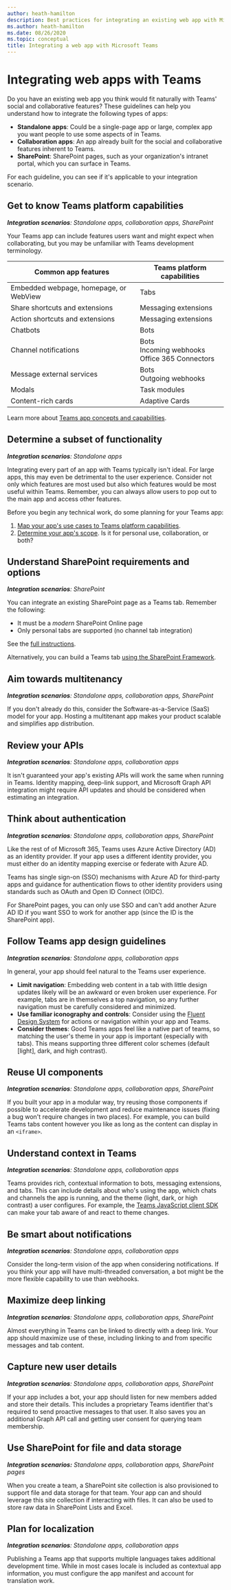 ```yaml
---
author: heath-hamilton
description: Best practices for integrating an existing web app with Microsoft Teams
ms.author: heath-hamilton
ms.date: 08/26/2020
ms.topic: conceptual
title: Integrating a web app with Microsoft Teams
---
```

# Integrating web apps with Teams

Do you have an existing web app you think would fit naturally with Teams' social and collaborative features? These guidelines can help you understand how to integrate the following types of apps:

* **Standalone apps**: Could be a single-page app or large, complex app you want people to use some aspects of in Teams.
* **Collaboration apps**: An app already built for the social and collaborative features inherent to Teams.
* **SharePoint**: SharePoint pages, such as your organization's intranet portal, which you can surface in Teams.

For each guideline, you can see if it's applicable to your integration scenario.

## Get to know Teams platform capabilities

***Integration scenarios**: Standalone apps, collaboration apps, SharePoint*

Your Teams app can include features users want and might expect when collaborating, but you may be unfamiliar with Teams development terminology.

|Common app features   |Teams platform capabilities   |
|----------|-----------|
|Embedded webpage, homepage, or WebView  |Tabs  |
|Share shortcuts and extensions  |Messaging extensions  |
|Action shortcuts and extensions  |Messaging extensions  |
|Chatbots  |Bots |
|Channel notifications  |Bots<br/>Incoming webhooks<br/>Office 365 Connectors  |
|Message external services  |Bots<br/>Outgoing webhooks  |
|Modals  |Task modules  |
|Content-rich cards  |Adaptive Cards  |

Learn more about [Teams app concepts and capabilities](../concepts/capabilities-overview.md).

## Determine a subset of functionality

***Integration scenarios**: Standalone apps*

Integrating every part of an app with Teams typically isn't ideal. For large apps, this may even be detrimental to the user experience. Consider not only which features are most used but also which features would be most useful within Teams. Remember, you can always allow users to pop out to the main app and access other features.

Before you begin any technical work, do some planning for your Teams app:

1. [Map your app's use cases to Teams platform capabilities](../concepts/design/map-use-cases.md).
1. [Determine your app's scope](../planning-your-app/app-scope.md). Is it for personal use, collaboration, or both?

## Understand SharePoint requirements and options

***Integration scenarios**: SharePoint*

You can integrate an existing SharePoint page as a Teams tab. Remember the following:

* It must be a *modern* SharePoint Online page
* Only personal tabs are supported (no channel tab integration)

See the [full instructions](https://docs.microsoft.com/en-us/MicrosoftTeams/teams-standalone-static-tabs-using-spo-sites).

Alternatively, you can build a Teams tab [using the SharePoint Framework](https://docs.microsoft.com/en-us/sharepoint/dev/spfx/integrate-with-teams-introduction).

## Aim towards multitenancy

***Integration scenarios**: Standalone apps, collaboration apps, SharePoint*

If you don't already do this, consider the Software-as-a-Service (SaaS) model for your app. Hosting a multitenant app makes your product scalable and simplifies app distribution.

## Review your APIs

***Integration scenarios**: Standalone apps, collaboration apps*

It isn't guaranteed your app's existing APIs will work the same when running in Teams. Identity mapping, deep-link support, and Microsoft Graph API integration might require API updates and should be considered when estimating an integration.

## Think about authentication

***Integration scenarios**: Standalone apps, collaboration apps, SharePoint*

Like the rest of of Microsoft 365, Teams uses Azure Active Directory (AD) as an identity provider. If your app uses a different identity provider, you must either do an identity mapping exercise or federate with Azure AD.

Teams has single sign-on (SSO) mechanisms with Azure AD for third-party apps and guidance for authentication flows to other identity providers using standards such as OAuth and Open ID Connect (OIDC).

For SharePoint pages, you can only use SSO and can't add another Azure AD ID if you want SSO to work for another app (since the ID is the SharePoint app).

## Follow Teams app design guidelines

***Integration scenarios**: Standalone apps, collaboration apps*

In general, your app should feel natural to the Teams user experience.

* **Limit navigation**: Embedding web content in a tab with little design updates likely will be an awkward or even broken user experience. For example, tabs are in themselves a top navigation, so any further navigation must be carefully considered and minimized.
* **Use familiar iconography and controls**: Consider using the [Fluent Design System](https://fluentsite.z22.web.core.windows.net/) for actions or navigation within your app and Teams.
* **Consider themes**: Good Teams apps feel like a native part of teams, so matching the user's theme in your app is important (especially with tabs). This means supporting three different color schemes (default [light], dark, and high contrast).

## Reuse UI components

***Integration scenarios**: Standalone apps, collaboration apps, SharePoint*

If you built your app in a modular way, try reusing those components if possible to accelerate development and reduce maintenance issues (fixing a bug won't require changes in two places). For example, you can build Teams tabs content however you like as long as the content can display in an `<iframe>`.

## Understand context in Teams

***Integration scenarios**: Standalone apps, collaboration apps*

Teams provides rich, contextual information to bots, messaging extensions, and tabs. This can include details about who's using the app, which chats and channels the app is running, and the theme (light, dark, or high contrast) a user configures. For example, the [Teams JavaScript client SDK](https://docs.microsoft.com/javascript/api/@microsoft/teams-js/?view=msteams-client-js-latest) can make your tab aware of and react to theme changes.

## Be smart about notifications

***Integration scenarios**: Standalone apps, collaboration apps*

Consider the long-term vision of the app when considering notifications. If you think your app will have multi-threaded conversation, a bot might be the more flexible capability to use than webhooks.

## Maximize deep linking

***Integration scenarios**: Standalone apps, collaboration apps, SharePoint*

Almost everything in Teams can be linked to directly with a deep link. Your app should maximize use of these, including linking to and from specific messages and tab content.

## Capture new user details

***Integration scenarios**: Standalone apps, collaboration apps, SharePoint*

If your app includes a bot, your app should listen for new members added and store their details. This includes a proprietary Teams identifier that's required to send proactive messages to that user. It also saves you an additional Graph API call and getting user consent for querying team membership.

## Use SharePoint for file and data storage

***Integration scenarios:** Standalone apps, collaboration apps, SharePoint pages*

When you create a team, a SharePoint site collection is also provisioned to support file and data storage for that team. Your app can and should leverage this site collection if interacting with files. It can also be used to store raw data in SharePoint Lists and Excel.

## Plan for localization

***Integration scenarios**: Standalone apps, collaboration apps*

Publishing a Teams app that supports multiple languages takes additional development time. While in most cases locale is included as contextual app information, you must configure the app manifest and account for translation work.
